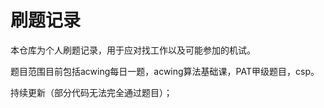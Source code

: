# 刷题记录
本仓库为个人刷题记录，用于应对找工作以及可能参加的机试。

题目范围目前包括acwing每日一题，acwing算法基础课，PAT甲级题目，csp。

持续更新（部分代码无法完全通过题目）；